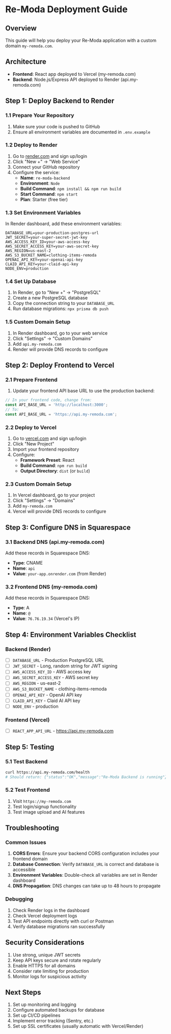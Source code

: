 # Re-Moda Deployment Guide

## Overview
This guide will help you deploy your Re-Moda application with a custom domain `my-remoda.com`.

## Architecture
- **Frontend**: React app deployed to Vercel (my-remoda.com)
- **Backend**: Node.js/Express API deployed to Render (api.my-remoda.com)

## Step 1: Deploy Backend to Render

### 1.1 Prepare Your Repository
1. Make sure your code is pushed to GitHub
2. Ensure all environment variables are documented in `.env.example`

### 1.2 Deploy to Render
1. Go to [render.com](https://render.com) and sign up/login
2. Click "New +" → "Web Service"
3. Connect your GitHub repository
4. Configure the service:
   - **Name**: `re-moda-backend`
   - **Environment**: `Node`
   - **Build Command**: `npm install && npm run build`
   - **Start Command**: `npm start`
   - **Plan**: Starter (free tier)

### 1.3 Set Environment Variables
In Render dashboard, add these environment variables:
```
DATABASE_URL=your-production-postgres-url
JWT_SECRET=your-super-secret-jwt-key
AWS_ACCESS_KEY_ID=your-aws-access-key
AWS_SECRET_ACCESS_KEY=your-aws-secret-key
AWS_REGION=us-east-2
AWS_S3_BUCKET_NAME=clothing-items-remoda
OPENAI_API_KEY=your-openai-api-key
CLAID_API_KEY=your-claid-api-key
NODE_ENV=production
```

### 1.4 Set Up Database
1. In Render, go to "New +" → "PostgreSQL"
2. Create a new PostgreSQL database
3. Copy the connection string to your `DATABASE_URL`
4. Run database migrations: `npx prisma db push`

### 1.5 Custom Domain Setup
1. In Render dashboard, go to your web service
2. Click "Settings" → "Custom Domains"
3. Add `api.my-remoda.com`
4. Render will provide DNS records to configure

## Step 2: Deploy Frontend to Vercel

### 2.1 Prepare Frontend
1. Update your frontend API base URL to use the production backend:
```javascript
// In your frontend code, change from:
const API_BASE_URL = 'http://localhost:3000';
// To:
const API_BASE_URL = 'https://api.my-remoda.com';
```

### 2.2 Deploy to Vercel
1. Go to [vercel.com](https://vercel.com) and sign up/login
2. Click "New Project"
3. Import your frontend repository
4. Configure:
   - **Framework Preset**: React
   - **Build Command**: `npm run build`
   - **Output Directory**: `dist` (or `build`)

### 2.3 Custom Domain Setup
1. In Vercel dashboard, go to your project
2. Click "Settings" → "Domains"
3. Add `my-remoda.com`
4. Vercel will provide DNS records to configure

## Step 3: Configure DNS in Squarespace

### 3.1 Backend DNS (api.my-remoda.com)
Add these records in Squarespace DNS:
- **Type**: CNAME
- **Name**: `api`
- **Value**: `your-app.onrender.com` (from Render)

### 3.2 Frontend DNS (my-remoda.com)
Add these records in Squarespace DNS:
- **Type**: A
- **Name**: `@`
- **Value**: `76.76.19.34` (Vercel's IP)

## Step 4: Environment Variables Checklist

### Backend (Render)
- [ ] `DATABASE_URL` - Production PostgreSQL URL
- [ ] `JWT_SECRET` - Long, random string for JWT signing
- [ ] `AWS_ACCESS_KEY_ID` - AWS access key
- [ ] `AWS_SECRET_ACCESS_KEY` - AWS secret key
- [ ] `AWS_REGION` - us-east-2
- [ ] `AWS_S3_BUCKET_NAME` - clothing-items-remoda
- [ ] `OPENAI_API_KEY` - OpenAI API key
- [ ] `CLAID_API_KEY` - Claid AI API key
- [ ] `NODE_ENV` - production

### Frontend (Vercel)
- [ ] `REACT_APP_API_URL` - https://api.my-remoda.com

## Step 5: Testing

### 5.1 Test Backend
```bash
curl https://api.my-remoda.com/health
# Should return: {"status":"OK","message":"Re-Moda Backend is running"}
```

### 5.2 Test Frontend
1. Visit `https://my-remoda.com`
2. Test login/signup functionality
3. Test image upload and AI features

## Troubleshooting

### Common Issues
1. **CORS Errors**: Ensure your backend CORS configuration includes your frontend domain
2. **Database Connection**: Verify `DATABASE_URL` is correct and database is accessible
3. **Environment Variables**: Double-check all variables are set in Render dashboard
4. **DNS Propagation**: DNS changes can take up to 48 hours to propagate

### Debugging
1. Check Render logs in the dashboard
2. Check Vercel deployment logs
3. Test API endpoints directly with curl or Postman
4. Verify database migrations ran successfully

## Security Considerations
1. Use strong, unique JWT secrets
2. Keep API keys secure and rotate regularly
3. Enable HTTPS for all domains
4. Consider rate limiting for production
5. Monitor logs for suspicious activity

## Next Steps
1. Set up monitoring and logging
2. Configure automated backups for database
3. Set up CI/CD pipelines
4. Implement error tracking (Sentry, etc.)
5. Set up SSL certificates (usually automatic with Vercel/Render) 
